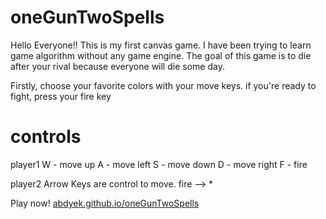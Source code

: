 # oneGunTwoSpells
Hello Everyone!!
This is my first canvas game. I have been trying to learn game algorithm without any game engine.
The goal of this game is to die after your rival because everyone will die some day.

Firstly, choose your favorite colors with your move keys. if you're ready to fight, press your fire key

# controls
player1
W - move up
A - move left
S - move down
D - move right
F - fire

player2
Arrow Keys are control to move.
fire --> *

Play now! [abdyek.github.io/oneGunTwoSpells](https://abdyek.github.io/oneGunTwoSpells/oneGunTwoSpells)
